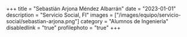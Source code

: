 +++
title = "Sebastián Arjona Méndez Albarrán"
date = "2023-01-01"
description = "Servicio Social, FI"
images = ["/images/equipo/servicio-social/sebastian-arjona.png"]
category = "Alumnos de Ingeniería"
disabledlink = "true"
profilephoto = "true"
+++
